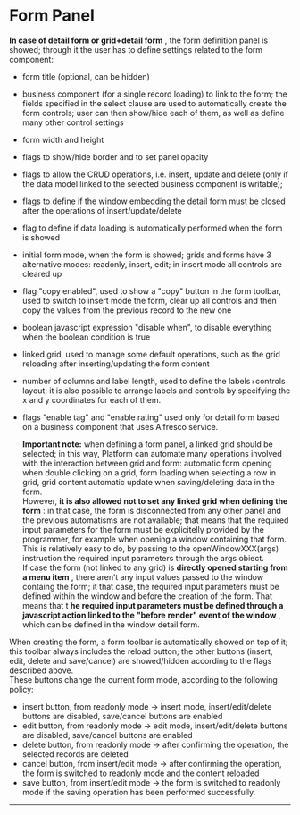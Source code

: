 # Form Panel

**In case of detail form or grid+detail form** , the form definition panel is showed; through it the user has to define settings related to the form component:

* form title \(optional, can be hidden\)
* business component \(for a single record loading\) to link to the form; the fields specified in the select clause are used to automatically create the form controls; user can then show/hide each of them, as well as define many other control settings
* form width and height
* flags to show/hide border and to set panel opacity
* flags to allow the CRUD operations, i.e. insert, update and delete \(only if the data model linked to the selected business component is writable\);
* flags to define if the window embedding the detail form must be closed after the operations of insert/update/delete
* flag to define if data loading is automatically performed when the form is showed
* initial form mode, when the form is showed; grids and forms have 3 alternative modes: readonly, insert, edit; in insert mode all controls are cleared up
* flag "copy enabled", used to show a "copy" button in the form toolbar, used to switch to insert mode the form, clear up all controls and then copy the values from the previous record to the new one
* boolean javascript expression "disable when", to disable everything when the boolean condition is true
* linked grid, used to manage some default operations, such as the grid reloading after inserting/updating the form content
* number of columns and label length, used to define the labels+controls layout; it is also possible to arrange labels and controls by specifying the x and y coordinates for each of them.
* flags "enable tag" and "enable rating" used only for detail form based on a business component that uses Alfresco service.

  **Important note:**  when defining a form panel, a linked grid should be selected; in this way, Platform can automate many operations involved with the interaction between grid and form: automatic form opening when double clicking on a grid, form loading when selecting a row in grid, grid content automatic update when saving/deleting data in the form.  
  However,  **it is also allowed not to set any linked grid when defining the form** : in that case, the form is disconnected from any other panel and the previous automatisms are not available; that means that the required input parameters for the form must be explicitelly provided by the programmer, for example when opening a window containing that form. This is relatively easy to do, by passing to the openWindowXXX\(args\) instruction the required input parameters through the args obiect.  
  If case the form \(not linked to any grid\) is  **directly opened starting from a menu item** , there aren’t any input values passed to the window containg the form; it that case, the required input parameters must be defined within the window and before the creation of the form. That means that t **he required input parameters must be defined through a javascript action linked to the "before render" event of the window** , which can be defined in the window detail form.

When creating the form, a form toolbar is automatically showed on top of it; this toolbar always includes the reload button; the other buttons \(insert, edit, delete and save/cancel\) are showed/hidden according to the flags described above.  
These buttons change the current form mode, according to the following policy:

* insert button, from readonly mode -&gt; insert mode, insert/edit/delete buttons are disabled, save/cancel buttons are enabled
* edit button, from readonly mode -&gt; edit mode, insert/edit/delete buttons are disabled, save/cancel buttons are enabled
* delete button, from readonly mode -&gt; after confirming the operation, the selected records are deleted
* cancel button, from insert/edit mode -&gt; after confirming the operation, the form is switched to readonly mode and the content reloaded
* save button, from insert/edit mode -&gt; the form is switched to readonly mode if the saving operation has been performed successfully.

---



